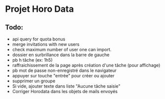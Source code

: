 # Projet Horo Data


## Todo:
* api query for quota bonus
* merge invitations with new users
* check maximum number of user one can import.
* dossier en surbrillance dans la barre de gauche
* pb h tâche (ex: 1h5)
* raffraichissement de la page après création d'une tâche (pour affichage)
* pb mot de passe non-enregistré dans le navigateur
* appuyer sur touche "entrée" pour créer ou ajouter
* supprimer un groupe
* Si vide, ajouter texte dans liste "Aucune tâche saisie"
* Corriger Horodata dans les objets de mails envoyés

